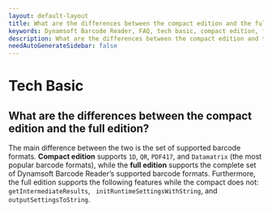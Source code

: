 ```yaml
---
layout: default-layout
title: What are the differences between the compact edition and the full edition?
keywords: Dynamsoft Barcode Reader, FAQ, tech basic, compact edition, full edition
description: What are the differences between the compact edition and the full edition?
needAutoGenerateSidebar: false
---
```


# Tech Basic

## What are the differences between the compact edition and the full edition?

The main difference between the two is the set of supported barcode formats.
**Compact edition** supports `1D`, `QR`, `PDF417`, and `Datamatrix` (the most popular barcode formats), while the **full edition** supports the complete set of Dynamsoft Barcode Reader’s supported barcode formats.
Furthermore, the full edition supports the following features while the compact does not: `getIntermediateResults`, ` initRuntimeSettingsWithString`, and ` outputSettingsToString`.
